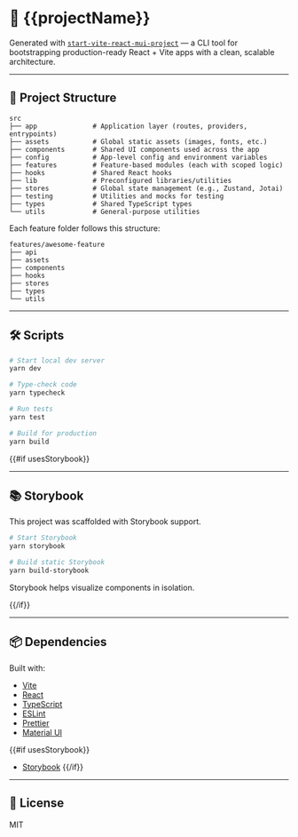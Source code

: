 # 🚀 {{projectName}}

Generated with [`start-vite-react-mui-project`](https://github.com/kgarrity22/create-start-project) — a CLI tool for bootstrapping production-ready React + Vite apps with a clean, scalable architecture.

---

## 📁 Project Structure

```
src
├── app              # Application layer (routes, providers, entrypoints)
├── assets           # Global static assets (images, fonts, etc.)
├── components       # Shared UI components used across the app
├── config           # App-level config and environment variables
├── features         # Feature-based modules (each with scoped logic)
├── hooks            # Shared React hooks
├── lib              # Preconfigured libraries/utilities
├── stores           # Global state management (e.g., Zustand, Jotai)
├── testing          # Utilities and mocks for testing
├── types            # Shared TypeScript types
└── utils            # General-purpose utilities
```

Each feature folder follows this structure:
```
features/awesome-feature
├── api
├── assets
├── components
├── hooks
├── stores
├── types
└── utils
```

---

## 🛠️ Scripts

```bash
# Start local dev server
yarn dev

# Type-check code
yarn typecheck

# Run tests
yarn test

# Build for production
yarn build
```

{{#if usesStorybook}}

---

## 📚 Storybook

This project was scaffolded with Storybook support.

```bash
# Start Storybook
yarn storybook

# Build static Storybook
yarn build-storybook
```

Storybook helps visualize components in isolation.

{{/if}}

---

## 📦 Dependencies

Built with:

- [Vite](https://vitejs.dev)
- [React](https://react.dev)
- [TypeScript](https://www.typescriptlang.org/)
- [ESLint](https://eslint.org/)
- [Prettier](https://prettier.io/)
- [Material UI](https://mui.com/material-ui)

{{#if usesStorybook}}
- [Storybook](https://storybook.js.org/)
{{/if}}

---

## 📄 License

MIT

